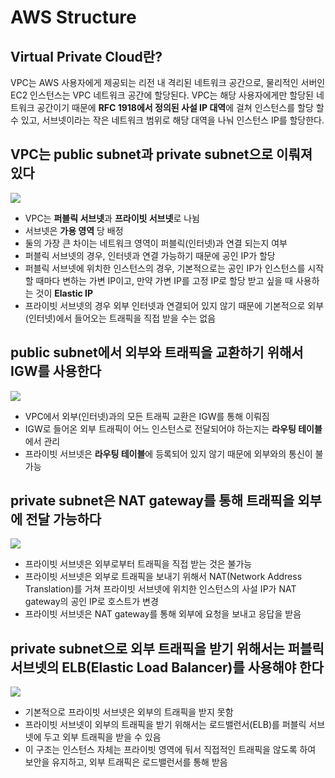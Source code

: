 # AWS Structure

## Virtual Private Cloud란?

VPC는 AWS 사용자에게 제공되는 리전 내 격리된 네트워크 공간으로, 물리적인 서버인 EC2 인스턴스는 VPC 네트워크 공간에 할당된다. VPC는 해당 사용자에게만 할당된 네트워크 공간이기 때문에 **RFC 1918에서 정의된 사설 IP 대역**에 걸쳐 인스턴스를 할당 할 수 있고, 서브넷이라는 작은 네트워크 범위로 해당 대역을 나눠 인스턴스 IP를 할당한다.

## VPC는 public subnet과 private subnet으로 이뤄져 있다

![](https://docs.aws.amazon.com/images/vpc/latest/userguide/images/subnet-diagram.png)

- VPC는 **퍼블릭 서브넷**과 **프라이빗 서브넷**로 나뉨
- 서브넷은 **가용 영역** 당 배정
- 둘의 가장 큰 차이는 네트워크 영역이 퍼블릭(인터넷)과 연결 되는지 여부
- 퍼블릭 서브넷의 경우, 인터넷과 연결 가능하기 때문에 공인 IP가 할당
- 퍼블릭 서브넷에 위치한 인스턴스의 경우, 기본적으로는 공인 IP가 인스턴스를 시작할 때마다 변하는 가변 IP이고, 만약 가변 IP를 고정 IP로 할당 받고 싶을 때 사용하는 것이 **Elastic IP**
- 프라이빗 서브넷의 경우 외부 인터넷과 연결되어 있지 않기 때문에 기본적으로 외부(인터넷)에서 들어오는 트래픽을 직접 받을 수는 없음

## public subnet에서 외부와 트래픽을 교환하기 위해서 IGW를 사용한다

![](https://docs.aws.amazon.com/ko_kr/vpc/latest/userguide/images/internet-gateway-basics.png)

- VPC에서 외부(인터넷)과의 모든 트래픽 교환은 IGW를 통해 이뤄짐
- IGW로 들어온 외부 트래픽이 어느 인스턴스로 전달되어야 하는지는 **라우팅 테이블**에서 관리
- 프라이빗 서브넷은 **라우팅 테이블**에 등록되어 있지 않기 때문에 외부와의 통신이 불가능

## private subnet은 NAT gateway를 통해 트래픽을 외부에 전달 가능하다

![](https://docs.aws.amazon.com/ko_kr/vpc/latest/userguide/images/public-nat-gateway-diagram.png)

- 프라이빗 서브넷은 외부로부터 트래픽을 직접 받는 것은 불가능
- 프라이빗 서브넷은 외부로 트래픽을 보내기 위해서 NAT(Network Address Translation)를 거쳐 프라이빗 서브넷에 위치한 인스턴스의 사설 IP가 NAT gateway의 공인 IP로 호스트가 변경
- 프라이빗 서브넷은 NAT gateway를 통해 외부에 요청을 보내고 응답을 받음

## private subnet으로 외부 트래픽을 받기 위해서는 퍼블릭 서브넷의 ELB(Elastic Load Balancer)를 사용해야 한다

![](https://docs.aws.amazon.com/ko_kr/whitepapers/latest/web-application-hosting-best-practices/images/image4.png)

- 기본적으로 프라이빗 서브넷은 외부의 트래픽을 받지 못함
- 프라이빗 서브넷이 외부의 트래픽을 받기 위해서는 로드밸런서(ELB)를 퍼블릭 서브넷에 두고 외부 트래픽을 받을 수 있음
- 이 구조는 인스턴스 자체는 프라이빗 영역에 둬서 직접적인 트래픽을 않도록 하여 보안을 유지하고, 외부 트래픽은 로드밸런서를 통해 받음
